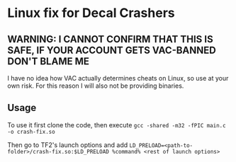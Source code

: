 # Linux fix for Decal Crashers
## WARNING: I CANNOT CONFIRM THAT THIS IS SAFE, IF YOUR ACCOUNT GETS VAC-BANNED DON'T BLAME ME

I have no idea how VAC actually determines cheats on Linux, so use at your own risk. For this reason I will also not be providing binaries.

Usage
---
To use it first clone the code, then execute `gcc -shared -m32 -fPIC main.c -o crash-fix.so`

Then go to TF2's launch options and add `LD_PRELOAD=<path-to-folder>/crash-fix.so:$LD_PRELOAD %command% <rest of launch options>`

